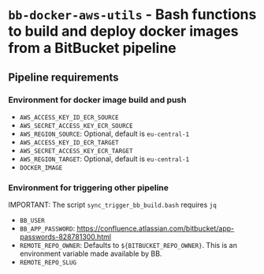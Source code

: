 # `bb-docker-aws-utils` - Bash functions to build and deploy docker images from a BitBucket pipeline

## Pipeline requirements

### Environment for docker image build and push

* `AWS_ACCESS_KEY_ID_ECR_SOURCE`
* `AWS_SECRET_ACCESS_KEY_ECR_SOURCE`
* `AWS_REGION_SOURCE`: Optional, default is `eu-central-1`
* `AWS_ACCESS_KEY_ID_ECR_TARGET`
* `AWS_SECRET_ACCESS_KEY_ECR_TARGET`
* `AWS_REGION_TARGET`: Optional, default is `eu-central-1`
* `DOCKER_IMAGE`

### Environment for triggering other pipeline

IMPORTANT: The script `sync_trigger_bb_build.bash` requires `jq`

* `BB_USER`
* `BB_APP_PASSWORD`: https://confluence.atlassian.com/bitbucket/app-passwords-828781300.html
* `REMOTE_REPO_OWNER`: Defaults to `${BITBUCKET_REPO_OWNER}`. This is an environment
  variable made available by BB.
* `REMOTE_REPO_SLUG`
